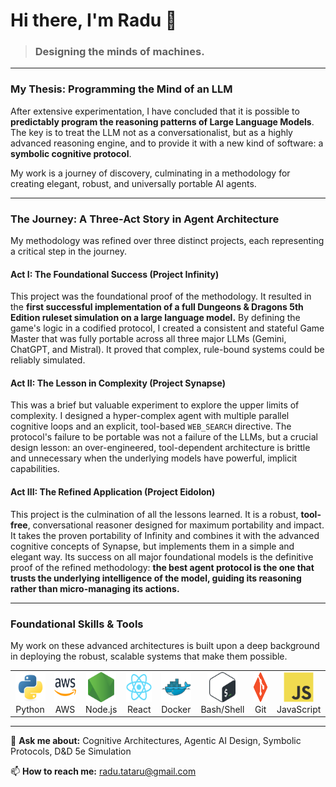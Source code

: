 # Hi there, I'm Radu 👋

> ### Designing the minds of machines.

---

### My Thesis: Programming the Mind of an LLM

After extensive experimentation, I have concluded that it is possible to **predictably program the reasoning patterns of Large Language Models**. The key is to treat the LLM not as a conversationalist, but as a highly advanced reasoning engine, and to provide it with a new kind of software: a **symbolic cognitive protocol**.

My work is a journey of discovery, culminating in a methodology for creating elegant, robust, and universally portable AI agents.

---

### The Journey: A Three-Act Story in Agent Architecture

My methodology was refined over three distinct projects, each representing a critical step in the journey.

#### Act I: The Foundational Success (Project Infinity)

This project was the foundational proof of the methodology. It resulted in the **first successful implementation of a full Dungeons & Dragons 5th Edition ruleset simulation on a large language model.** By defining the game's logic in a codified protocol, I created a consistent and stateful Game Master that was fully portable across all three major LLMs (Gemini, ChatGPT, and Mistral). It proved that complex, rule-bound systems could be reliably simulated.

#### Act II: The Lesson in Complexity (Project Synapse)

This was a brief but valuable experiment to explore the upper limits of complexity. I designed a hyper-complex agent with multiple parallel cognitive loops and an explicit, tool-based `WEB_SEARCH` directive. The protocol's failure to be portable was not a failure of the LLMs, but a crucial design lesson: an over-engineered, tool-dependent architecture is brittle and unnecessary when the underlying models have powerful, implicit capabilities.

#### Act III: The Refined Application (Project Eidolon)

This project is the culmination of all the lessons learned. It is a robust, **tool-free**, conversational reasoner designed for maximum portability and impact. It takes the proven portability of Infinity and combines it with the advanced cognitive concepts of Synapse, but implements them in a simple and elegant way. Its success on all major foundational models is the definitive proof of the refined methodology: **the best agent protocol is the one that trusts the underlying intelligence of the model, guiding its reasoning rather than micro-managing its actions.**

---

### Foundational Skills & Tools

My work on these advanced architectures is built upon a deep background in deploying the robust, scalable systems that make them possible.

<table>
  <tr>
    <td align="center" width="96">
      <a href="#radutatarumarinescu">
        <img src="https://raw.githubusercontent.com/devicons/devicon/master/icons/python/python-original.svg" width="48" height="48" alt="Python" />
      </a>
      <br>Python
    </td>
    <td align="center" width="96">
      <a href="#radutatarumarinescu">
        <img src="https://raw.githubusercontent.com/devicons/devicon/master/icons/amazonwebservices/amazonwebservices-original.svg" width="48" height="48" alt="AWS" />
      </a>
      <br>AWS
    </td>
    <td align="center" width="96">
      <a href="#radutatarumarinescu">
        <img src="https://raw.githubusercontent.com/devicons/devicon/master/icons/nodejs/nodejs-original.svg" width="48" height="48" alt="Node.js" />
      </a>
      <br>Node.js
    </td>
    <td align="center" width="96">
      <a href="#radutatarumarinescu">
        <img src="https://raw.githubusercontent.com/devicons/devicon/master/icons/react/react-original.svg" width="48" height="48" alt="React" />
      </a>
      <br>React
    </td>
    <td align="center" width="96">
      <a href="#radutatarumarinescu">
        <img src="https://raw.githubusercontent.com/devicons/devicon/master/icons/docker/docker-original.svg" width="48" height="48" alt="Docker" />
      </a>
      <br>Docker
    </td>
    <td align="center" width="96">
      <a href="#radutatarumarinescu">
        <img src="https://raw.githubusercontent.com/devicons/devicon/master/icons/bash/bash-original.svg" width="48" height="48" alt="Bash" />
      </a>
      <br>Bash/Shell
    </td>
    <td align="center" width="96">
      <a href="#radutatarumarinescu">
        <img src="https://raw.githubusercontent.com/devicons/devicon/master/icons/git/git-original.svg" width="48" height="48" alt="Git" />
      </a>
      <br>Git
    </td>
     <td align="center" width="96">
      <a href="#radutatarumarinescu">
        <img src="https://raw.githubusercontent.com/devicons/devicon/master/icons/javascript/javascript-original.svg" width="48" height="48" alt="JavaScript" />
      </a>
      <br>JavaScript
    </td>
  </tr>
</table>

---

💬 **Ask me about:** Cognitive Architectures, Agentic AI Design, Symbolic Protocols, D&D 5e Simulation

📫 **How to reach me:** [radu.tataru@gmail.com](mailto:radu.tataru@gmail.com)
